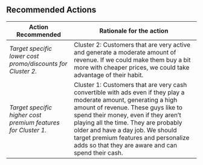 ## Recommended Actions

| Action Recommended                                      | Rationale for the action                                                                                                                                           |
|---------------------------------------------------------|--------------------------------------------------------------------------------------------------------------------------------------------------------------------|
| *Target specific lower cost promo/discounts for Cluster 2.*| Cluster 2: Customers that are very active and generate a moderate amount of revenue. If we could make them buy a bit more with cheaper prices, we could take advantage of their habit. |
| *Target specific higher cost premium features for Cluster 1.*| Cluster 1: Customers that are very cash convertible with ads even if they play a moderate amount, generating a high amount of revenue. These guys like to spend their money, even if they aren’t playing all the time. They are probably older and have a day job. We should target premium features and personalize adds so that they are aware and can spend their cash. |

